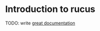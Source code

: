 # Introduction to rucus

TODO: write [great documentation](http://jacobian.org/writing/what-to-write/)
